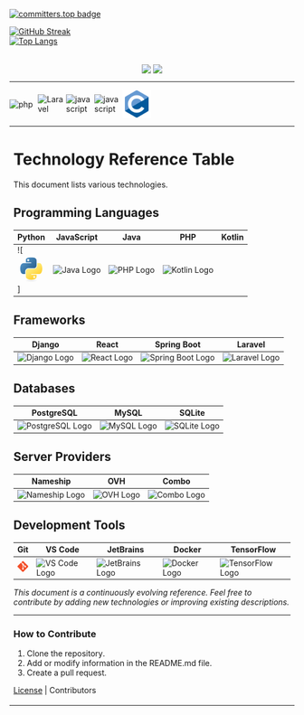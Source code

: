 [![committers.top badge](https://user-badge.committers.top/congo_kinshasa/jeanlucKawel.svg)](https://user-badge.committers.top/congo_kinshasa/jeanlucKawel)

[![GitHub Streak](http://github-readme-streak-stats.herokuapp.com?user=jeanlucKawel&theme=dark&background=000000)](https://git.io/streak-stats)
<br>
[![Top Langs](https://github-readme-stats.vercel.app/api/top-langs/?username=jeanlucKawel&layout=compact&theme=vision-friendly-dark)](https://github.com/anuraghazra/github-readme-stats)
<br>
<br/>  
<div align="center">
<img src="https://komarev.com/ghpvc/?username=marienmupenda&&style=flat-square" align="center" />
  <a href="https://user-badge.committers.top/congo_kinshasa_private/jeanluckawel">
   <img src="https://user-badge.committers.top/congo_kinshasa_private/jeanluckawel.svg" align="center" />
  </a>
</div>
<Hr>
  <div style="display:flex; align-items:center;" >
<img src="https://img.icons8.com/officel/240/000000/php-logo.png" alt="php" width="50">
<img src="https://img.icons8.com/fluency/240/000000/laravel.png" alt="Laravel" width="50">
<img src="https://img.icons8.com/color/240/000000/javascript--v1.png" alt="javascript" width="50">
<img src="https://img.icons8.com/color/240/000000/python--v1.png" alt="javascript" width="50">
<img src="https://github.com/devicons/devicon/blob/master/icons/c/c-original.svg" alt+"C", width="50"/>
  </div>
  
  <table><tr><td valign="top" width="33%">

# Technology Reference Table

This document lists various technologies.

## Programming Languages

| Python | JavaScript | Java | PHP | Kotlin |
|--------|------------|-----|-----|--------|
| ![<svg xmlns="http://www.w3.org/2000/svg" viewBox="0 0 128 128"><linearGradient id="python-original-a" gradientUnits="userSpaceOnUse" x1="70.252" y1="1237.476" x2="170.659" y2="1151.089" gradientTransform="matrix(.563 0 0 -.568 -29.215 707.817)"><stop offset="0" stop-color="#5A9FD4"/><stop offset="1" stop-color="#306998"/></linearGradient><linearGradient id="python-original-b" gradientUnits="userSpaceOnUse" x1="209.474" y1="1098.811" x2="173.62" y2="1149.537" gradientTransform="matrix(.563 0 0 -.568 -29.215 707.817)"><stop offset="0" stop-color="#FFD43B"/><stop offset="1" stop-color="#FFE873"/></linearGradient><path fill="url(#python-original-a)" d="M63.391 1.988c-4.222.02-8.252.379-11.8 1.007-10.45 1.846-12.346 5.71-12.346 12.837v9.411h24.693v3.137H29.977c-7.176 0-13.46 4.313-15.426 12.521-2.268 9.405-2.368 15.275 0 25.096 1.755 7.311 5.947 12.519 13.124 12.519h8.491V67.234c0-8.151 7.051-15.34 15.426-15.34h24.665c6.866 0 12.346-5.654 12.346-12.548V15.833c0-6.693-5.646-11.72-12.346-12.837-4.244-.706-8.645-1.027-12.866-1.008zM50.037 9.557c2.55 0 4.634 2.117 4.634 4.721 0 2.593-2.083 4.69-4.634 4.69-2.56 0-4.633-2.097-4.633-4.69-.001-2.604 2.073-4.721 4.633-4.721z" transform="translate(0 10.26)"/><path fill="url(#python-original-b)" d="M91.682 28.38v10.966c0 8.5-7.208 15.655-15.426 15.655H51.591c-6.756 0-12.346 5.783-12.346 12.549v23.515c0 6.691 5.818 10.628 12.346 12.547 7.816 2.297 15.312 2.713 24.665 0 6.216-1.801 12.346-5.423 12.346-12.547v-9.412H63.938v-3.138h37.012c7.176 0 9.852-5.005 12.348-12.519 2.578-7.735 2.467-15.174 0-25.096-1.774-7.145-5.161-12.521-12.348-12.521h-9.268zM77.809 87.927c2.561 0 4.634 2.097 4.634 4.692 0 2.602-2.074 4.719-4.634 4.719-2.55 0-4.633-2.117-4.633-4.719 0-2.595 2.083-4.692 4.633-4.692z" transform="translate(0 10.26)"/><radialGradient id="python-original-c" cx="1825.678" cy="444.45" r="26.743" gradientTransform="matrix(0 -.24 -1.055 0 532.979 557.576)" gradientUnits="userSpaceOnUse"><stop offset="0" stop-color="#B8B8B8" stop-opacity=".498"/><stop offset="1" stop-color="#7F7F7F" stop-opacity="0"/></radialGradient><path opacity=".444" fill="url(#python-original-c)" d="M97.309 119.597c0 3.543-14.816 6.416-33.091 6.416-18.276 0-33.092-2.873-33.092-6.416 0-3.544 14.815-6.417 33.092-6.417 18.275 0 33.091 2.872 33.091 6.417z"/></svg>] | ![Java Logo](image_link_java) | ![PHP Logo](image_link_php) | ![Kotlin Logo](image_link_kotlin) |

## Frameworks

| Django | React | Spring Boot | Laravel |
|--------|-------|-------------|---------|
| ![Django Logo](image_link_django) | ![React Logo](image_link_react) | ![Spring Boot Logo](image_link_spring_boot) | ![Laravel Logo](image_link_laravel) |

## Databases

| PostgreSQL | MySQL | SQLite |
|------------|-------|--------|
| ![PostgreSQL Logo](image_link_postgresql) | ![MySQL Logo](image_link_mysql) | ![SQLite Logo](image_link_sqlite) |

## Server Providers

| Nameship | OVH | Combo |
|----------|-----|-------|
| ![Nameship Logo](image_link_nameship) | ![OVH Logo](image_link_ovh) | ![Combo Logo](image_link_combo) |

## Development Tools

| Git | VS Code | JetBrains | Docker | TensorFlow |
|-----|---------|-----------|--------|------------|
| <svg xmlns="http://www.w3.org/2000/svg" viewBox="0 0 128 128"><path fill="#F34F29" d="M124.737 58.378L69.621 3.264c-3.172-3.174-8.32-3.174-11.497 0L46.68 14.71l14.518 14.518c3.375-1.139 7.243-.375 9.932 2.314 2.703 2.706 3.461 6.607 2.294 9.993l13.992 13.993c3.385-1.167 7.292-.413 9.994 2.295 3.78 3.777 3.78 9.9 0 13.679a9.673 9.673 0 01-13.683 0 9.677 9.677 0 01-2.105-10.521L68.574 47.933l-.002 34.341a9.708 9.708 0 012.559 1.828c3.778 3.777 3.778 9.898 0 13.683-3.779 3.777-9.904 3.777-13.679 0-3.778-3.784-3.778-9.905 0-13.683a9.65 9.65 0 013.167-2.11V47.333a9.581 9.581 0 01-3.167-2.111c-2.862-2.86-3.551-7.06-2.083-10.576L41.056 20.333 3.264 58.123a8.133 8.133 0 000 11.5l55.117 55.114c3.174 3.174 8.32 3.174 11.499 0l54.858-54.858a8.135 8.135 0 00-.001-11.501z"/></svg> | ![VS Code Logo](image_link_vscode) | ![JetBrains Logo](image_link_jetbrains) | ![Docker Logo](image_link_docker) | ![TensorFlow Logo](image_link_tensorflow) |

*This document is a continuously evolving reference. Feel free to contribute by adding new technologies or improving existing descriptions.*

---

### How to Contribute

1. Clone the repository.
2. Add or modify information in the README.md file.
3. Create a pull request.

[License](LICENSE) | Contributors
